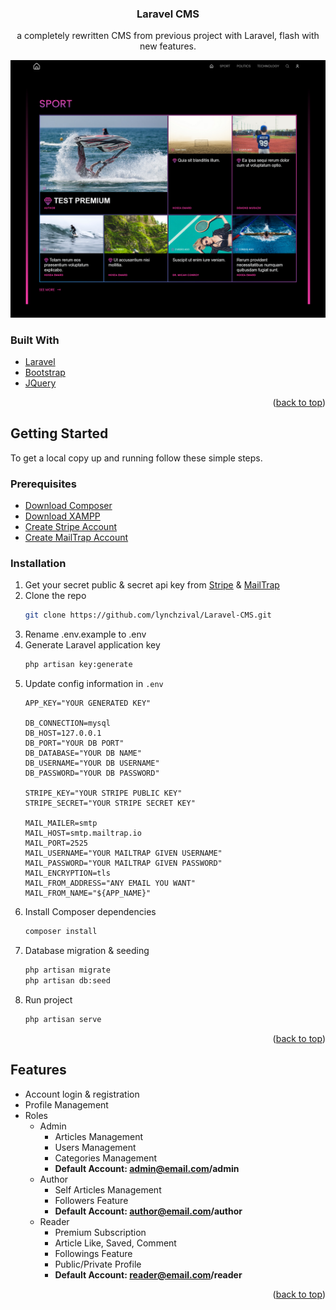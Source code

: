 <div id="top"></div>

<h3 align="center">Laravel CMS</h3>

  <p align="center">
    a completely rewritten CMS from previous project with Laravel, flash with new features.
  </p>
  
  ![homepage_screenshot](https://raw.githubusercontent.com/lynchzival/Laravel-CMS/main/screenshot/Screenshot%202022-04-11%20at%2010-31-38%20Home.png)
</div>

### Built With

* [Laravel](https://laravel.com)
* [Bootstrap](https://getbootstrap.com)
* [JQuery](https://jquery.com)

<p align="right">(<a href="#top">back to top</a>)</p>



<!-- GETTING STARTED -->
## Getting Started

To get a local copy up and running follow these simple steps.

### Prerequisites

* [Download Composer](https://getcomposer.org/download/)
* [Download XAMPP](https://www.apachefriends.org/index.html)
* [Create Stripe Account](https://stripe.com/)
* [Create MailTrap Account](https://mailtrap.io/)

### Installation

1. Get your secret public & secret api key from [Stripe](https://stripe.com) & [MailTrap](https://mailtrap.io)
2. Clone the repo
   ```sh
   git clone https://github.com/lynchzival/Laravel-CMS.git
   ```
3. Rename .env.example to .env
4. Generate Laravel application key
   ```sh
   php artisan key:generate
   ```
5. Update config information in `.env`
   ```env
   APP_KEY="YOUR GENERATED KEY"
   
   DB_CONNECTION=mysql
   DB_HOST=127.0.0.1
   DB_PORT="YOUR DB PORT"
   DB_DATABASE="YOUR DB NAME"
   DB_USERNAME="YOUR DB USERNAME"
   DB_PASSWORD="YOUR DB PASSWORD"
   
   STRIPE_KEY="YOUR STRIPE PUBLIC KEY"
   STRIPE_SECRET="YOUR STRIPE SECRET KEY"
   
   MAIL_MAILER=smtp
   MAIL_HOST=smtp.mailtrap.io
   MAIL_PORT=2525
   MAIL_USERNAME="YOUR MAILTRAP GIVEN USERNAME"
   MAIL_PASSWORD="YOUR MAILTRAP GIVEN PASSWORD"
   MAIL_ENCRYPTION=tls
   MAIL_FROM_ADDRESS="ANY EMAIL YOU WANT"
   MAIL_FROM_NAME="${APP_NAME}"
   ```
6. Install Composer dependencies
   ```sh
   composer install
   ```
7. Database migration & seeding
   ```sh
   php artisan migrate
   php artisan db:seed
   ```
8. Run project
   ```sh
   php artisan serve
   ```

<p align="right">(<a href="#top">back to top</a>)</p>

<!-- FEATURES -->
## Features

- Account login & registration
- Profile Management
- Roles
  - Admin
    - Articles Management
    - Users Management
    - Categories Management
    - **Default Account: admin@email.com/admin**
  - Author
    - Self Articles Management
    - Followers Feature
    - **Default Account: author@email.com/author**
  - Reader
    - Premium Subscription
    - Article Like, Saved, Comment
    - Followings Feature
    - Public/Private Profile
    - **Default Account: reader@email.com/reader**

<p align="right">(<a href="#top">back to top</a>)</p>
